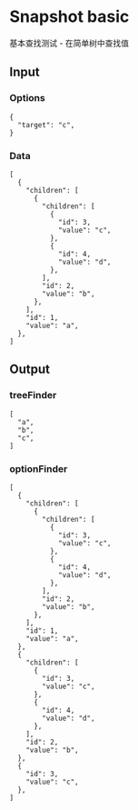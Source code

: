 # Snapshot basic

基本查找测试 - 在简单树中查找值

## Input

### Options
```json5
{
  "target": "c",
}
```

### Data
```json5
[
  {
    "children": [
      {
        "children": [
          {
            "id": 3,
            "value": "c",
          },
          {
            "id": 4,
            "value": "d",
          },
        ],
        "id": 2,
        "value": "b",
      },
    ],
    "id": 1,
    "value": "a",
  },
]
```

## Output

### treeFinder
```json5
[
  "a",
  "b",
  "c",
]
```

### optionFinder
```json5
[
  {
    "children": [
      {
        "children": [
          {
            "id": 3,
            "value": "c",
          },
          {
            "id": 4,
            "value": "d",
          },
        ],
        "id": 2,
        "value": "b",
      },
    ],
    "id": 1,
    "value": "a",
  },
  {
    "children": [
      {
        "id": 3,
        "value": "c",
      },
      {
        "id": 4,
        "value": "d",
      },
    ],
    "id": 2,
    "value": "b",
  },
  {
    "id": 3,
    "value": "c",
  },
]
```
